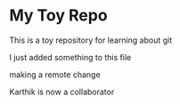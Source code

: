 # My Toy Repo

This is a toy repository for learning about git

I just added something to this file

making a remote change

Karthik is now a collaborator
